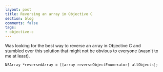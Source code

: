 ```yaml
---
layout: post
title: Reversing an array in Objective C
section: blog
comments: false
tags:
- objective-c
---
```

Was looking for the best way to reverse an array in Objective C and stumbled over this solution that might not be obvious to everyone (wasn't to me at least).
```objc
NSArray *reversedArray = [[array reverseObjectEnumerator] allObjects];
```
